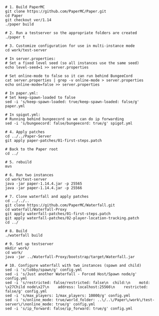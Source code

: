     # 1. Build PaperMC
    git clone https://github.com/PaperMC/Paper.git
    cd Paper
	git checkout ver/1.14
    ./paper build
    
	# 2. Run a testserver so the appropriate folders are created
	./paper t
	
	# 3. Customize configuration for use in multi-instance mode
	cd work/test-server
	
	# In server.properties:
	# Set a fixed level seed (so all instances use the same seed)
	echo level-seed=1 >> server.properties
	
	# Set online-mode to false so it can run behind BungeeCord
	cat server.properties | grep -v online-mode > server.properties
	echo online-mode=false >> server.properties
	
	# In paper.yml:
	# Set keep-spawn-loaded to false 
	sed -i 's/keep-spawn-loaded: true/keep-spawn-loaded: false/g' paper.yml
	
	# In spigot.yml:
	# Running behind bungeecord so we can do ip forwarding
	sed -i 's/bungeecord: false/bungeecord: true/g' spigot.yml
	
	# 4. Apply patches
	cd ../../Paper-Server
	git apply paper-patches/01-first-steps.patch

	# Back to the Paper root
    cd ../
	
	# 5. rebuild
	mvn
	
	# 6. Run two instances
	cd work/test-server
	java -jar paper-1.14.4.jar -p 25565
	java -jar paper-1.14.4.jar -p 25566
	
	# 7. Clone waterfall and apply patches
    cd ../../..
	git clone https://github.com/PaperMC/Waterfall.git
	cd waterfall/Waterfall-Proxy
	git apply waterfall-patches/01-first-steps.patch
	git apply waterfall-patches/02-player-location-tracking.patch
	cd ../
		
	# 8. Build
	./waterfall build
		
	# 9. Set up testserver
	mkdir work/
	cd work/
	java -jar ../Waterfall-Proxy/bootstrap/target/Waterfall.jar
	
	# 10. Configure waterfall with two instances (spawn and child)
	sed -i 's/lobby/spawn/g' config.yml
	sed -i 's/Just another Waterfall - Forced Host/Spawn node/g' config.yml
	sed -i 's/restricted: false/restricted: false\n  child:\n    motd: \x27Child node\x27\n    address: localhost:25566\n    restricted: false/g' config.yml
	sed -i 's/max_players: 1/max_players: 10000/g' config.yml
	sed -i 's/online_mode: true/world_folder: ..\/..\/Paper\/work\/test-server\/\nonline_mode: true/g' config.yml
	sed -i 's/ip_forward: false/ip_forward: true/g' config.yml
	

	